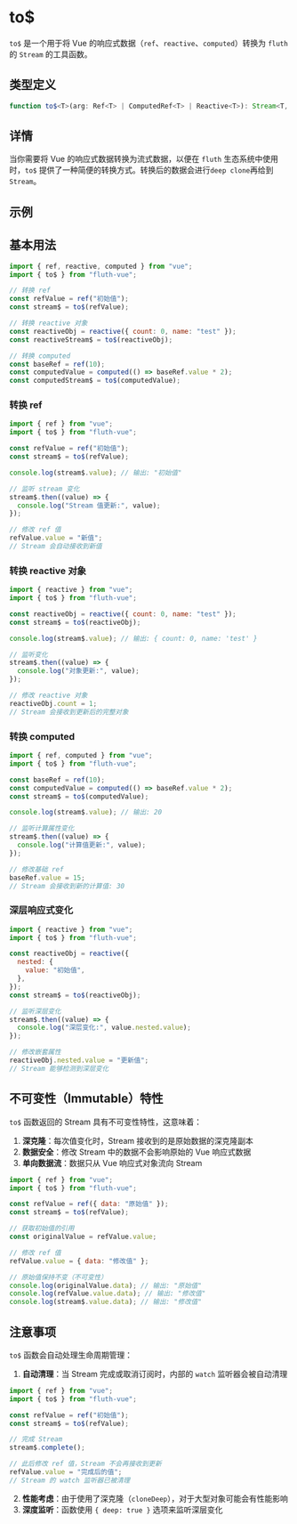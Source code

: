 # to$

`to$` 是一个用于将 Vue 的响应式数据（`ref`、`reactive`、`computed`）转换为 `fluth` 的 `Stream` 的工具函数。

## 类型定义

```typescript
function to$<T>(arg: Ref<T> | ComputedRef<T> | Reactive<T>): Stream<T, true>;
```

## 详情

当你需要将 Vue 的响应式数据转换为流式数据，以便在 `fluth` 生态系统中使用时，`to$` 提供了一种简便的转换方式。转换后的数据会进行`deep clone`再给到`Stream`。

## 示例

## 基本用法

```javascript
import { ref, reactive, computed } from "vue";
import { to$ } from "fluth-vue";

// 转换 ref
const refValue = ref("初始值");
const stream$ = to$(refValue);

// 转换 reactive 对象
const reactiveObj = reactive({ count: 0, name: "test" });
const reactiveStream$ = to$(reactiveObj);

// 转换 computed
const baseRef = ref(10);
const computedValue = computed(() => baseRef.value * 2);
const computedStream$ = to$(computedValue);
```

### 转换 ref

```javascript
import { ref } from "vue";
import { to$ } from "fluth-vue";

const refValue = ref("初始值");
const stream$ = to$(refValue);

console.log(stream$.value); // 输出: "初始值"

// 监听 stream 变化
stream$.then((value) => {
  console.log("Stream 值更新:", value);
});

// 修改 ref 值
refValue.value = "新值";
// Stream 会自动接收到新值
```

### 转换 reactive 对象

```javascript
import { reactive } from "vue";
import { to$ } from "fluth-vue";

const reactiveObj = reactive({ count: 0, name: "test" });
const stream$ = to$(reactiveObj);

console.log(stream$.value); // 输出: { count: 0, name: 'test' }

// 监听变化
stream$.then((value) => {
  console.log("对象更新:", value);
});

// 修改 reactive 对象
reactiveObj.count = 1;
// Stream 会接收到更新后的完整对象
```

### 转换 computed

```javascript
import { ref, computed } from "vue";
import { to$ } from "fluth-vue";

const baseRef = ref(10);
const computedValue = computed(() => baseRef.value * 2);
const stream$ = to$(computedValue);

console.log(stream$.value); // 输出: 20

// 监听计算属性变化
stream$.then((value) => {
  console.log("计算值更新:", value);
});

// 修改基础 ref
baseRef.value = 15;
// Stream 会接收到新的计算值: 30
```

### 深层响应式变化

```javascript
import { reactive } from "vue";
import { to$ } from "fluth-vue";

const reactiveObj = reactive({
  nested: {
    value: "初始值",
  },
});
const stream$ = to$(reactiveObj);

// 监听深层变化
stream$.then((value) => {
  console.log("深层变化:", value.nested.value);
});

// 修改嵌套属性
reactiveObj.nested.value = "更新值";
// Stream 能够检测到深层变化
```

## 不可变性（Immutable）特性

`to$` 函数返回的 Stream 具有不可变性特性，这意味着：

1. **深克隆**：每次值变化时，Stream 接收到的是原始数据的深克隆副本
2. **数据安全**：修改 Stream 中的数据不会影响原始的 Vue 响应式数据
3. **单向数据流**：数据只从 Vue 响应式对象流向 Stream

```javascript
import { ref } from "vue";
import { to$ } from "fluth-vue";

const refValue = ref({ data: "原始值" });
const stream$ = to$(refValue);

// 获取初始值的引用
const originalValue = refValue.value;

// 修改 ref 值
refValue.value = { data: "修改值" };

// 原始值保持不变（不可变性）
console.log(originalValue.data); // 输出: "原始值"
console.log(refValue.value.data); // 输出: "修改值"
console.log(stream$.value.data); // 输出: "修改值"
```

## 注意事项

`to$` 函数会自动处理生命周期管理：

1. **自动清理**：当 Stream 完成或取消订阅时，内部的 `watch` 监听器会被自动清理

```javascript
import { ref } from "vue";
import { to$ } from "fluth-vue";

const refValue = ref("初始值");
const stream$ = to$(refValue);

// 完成 Stream
stream$.complete();

// 此后修改 ref 值，Stream 不会再接收到更新
refValue.value = "完成后的值";
// Stream 的 watch 监听器已被清理
```

2. **性能考虑**：由于使用了深克隆（`cloneDeep`），对于大型对象可能会有性能影响
3. **深度监听**：函数使用 `{ deep: true }` 选项来监听深层变化
